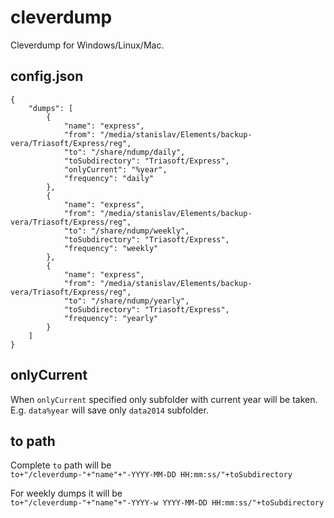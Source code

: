 cleverdump
==========

Cleverdump for Windows/Linux/Mac.


config.json
-----------
```
{
    "dumps": [
        {
            "name": "express",
            "from": "/media/stanislav/Elements/backup-vera/Triasoft/Express/reg",
            "to": "/share/ndump/daily",
            "toSubdirectory": "Triasoft/Express",
            "onlyCurrent": "%year",
            "frequency": "daily"
        },
        {
            "name": "express",
            "from": "/media/stanislav/Elements/backup-vera/Triasoft/Express/reg",
            "to": "/share/ndump/weekly",
            "toSubdirectory": "Triasoft/Express",
            "frequency": "weekly"
        },
        {
            "name": "express",
            "from": "/media/stanislav/Elements/backup-vera/Triasoft/Express/reg",
            "to": "/share/ndump/yearly",
            "toSubdirectory": "Triasoft/Express",
            "frequency": "yearly"
        }
    ]
}
```

onlyCurrent
----------
When `onlyCurrent` specified only subfolder with current year will be taken.  
E.g. `data%year` will save only `data2014` subfolder. 

to path
-------
Complete `to` path will be  
`to+"/cleverdump-"+"name"+"-YYYY-MM-DD HH:mm:ss/"+toSubdirectory`    

For weekly dumps it will be  
`to+"/cleverdump-"+"name"+"-YYYY-w YYYY-MM-DD HH:mm:ss/"+toSubdirectory`  

